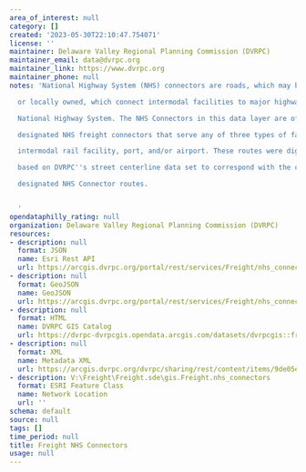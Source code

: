 ```yaml
---
area_of_interest: null
category: []
created: '2023-05-30T22:10:47.754071'
license: ''
maintainer: Delaware Valley Regional Planning Commission (DVRPC)
maintainer_email: data@dvrpc.org
maintainer_link: https://www.dvrpc.org
maintainer_phone: null
notes: 'National Highway System (NHS) connectors are roads, which may be either state

  or locally owned, which connect intermodal facilities to major highways on the

  National Highway System. The NHS Connectors in this data layer are officially

  designated NHS freight connectors that serve any of three types of facilities:

  intermodal rail facility, port, and/or airport. These routes were digitized

  based on DVRPC''s street centerline data set to correspond with the officially

  designated NHS Connector routes.


  '
opendataphilly_rating: null
organization: Delaware Valley Regional Planning Commission (DVRPC)
resources:
- description: null
  format: JSON
  name: Esri Rest API
  url: https://arcgis.dvrpc.org/portal/rest/services/Freight/nhs_connectors/FeatureServer/0
- description: null
  format: GeoJSON
  name: GeoJSON
  url: https://arcgis.dvrpc.org/portal/rest/services/Freight/nhs_connectors/FeatureServer/0/query?where=1=1&outsr=4326&outfields=*&f=geojson
- description: null
  format: HTML
  name: DVRPC GIS Catalog
  url: https://dvrpc-dvrpcgis.opendata.arcgis.com/datasets/dvrpcgis::freight-nhs-connectors
- description: null
  format: XML
  name: Metadata XML
  url: https://arcgis.dvrpc.org/dvrpc/sharing/rest/content/items/9de05e083a0544a48730c9f30882f0fe/info/metadata/metadata.xml?format=default
- description: V:\Freight\Freight.sde\gis.Freight.nhs_connectors
  format: ESRI Feature Class
  name: Network Location
  url: ''
schema: default
source: null
tags: []
time_period: null
title: Freight NHS Connectors
usage: null
---
```

